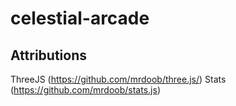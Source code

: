 # celestial-arcade

## Attributions
ThreeJS (https://github.com/mrdoob/three.js/)
Stats (https://github.com/mrdoob/stats.js)
